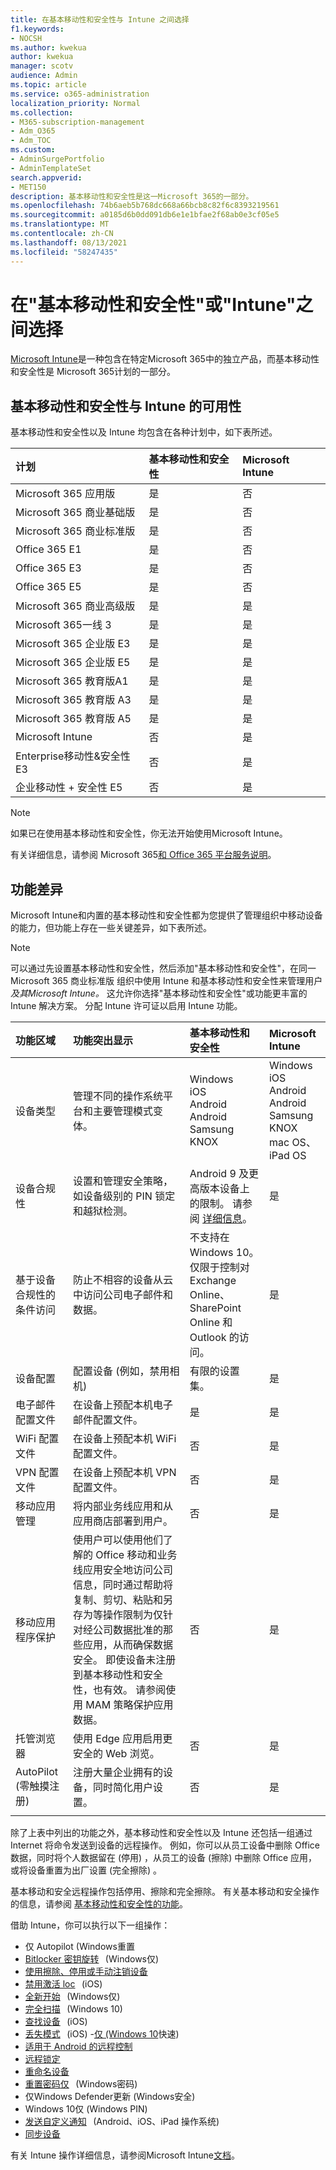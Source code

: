 ```yaml
---
title: 在基本移动性和安全性与 Intune 之间选择
f1.keywords:
- NOCSH
ms.author: kwekua
author: kwekua
manager: scotv
audience: Admin
ms.topic: article
ms.service: o365-administration
localization_priority: Normal
ms.collection:
- M365-subscription-management
- Adm_O365
- Adm_TOC
ms.custom:
- AdminSurgePortfolio
- AdminTemplateSet
search.appverid:
- MET150
description: 基本移动性和安全性是这一Microsoft 365的一部分。
ms.openlocfilehash: 74b6aeb5b768dc668a66bcb8c82f6c8393219561
ms.sourcegitcommit: a0185d6b0dd091db6e1e1bfae2f68ab0e3cf05e5
ms.translationtype: MT
ms.contentlocale: zh-CN
ms.lasthandoff: 08/13/2021
ms.locfileid: "58247435"
---
```

# <a name="choose-between-basic-mobility-and-security-or-intune"></a>在"基本移动性和安全性"或"Intune"之间选择

[Microsoft Intune](/mem/intune/)是一种包含在特定Microsoft 365中的独立产品，而基本移动性和安全性是 Microsoft 365计划的一部分。

 ## <a name="availability-of-basic-mobility-and-security-and-intune"></a>基本移动性和安全性与 Intune 的可用性

基本移动性和安全性以及 Intune 均包含在各种计划中，如下表所述。

| 计划 | 基本移动性和安全性 | Microsoft Intune |
|:-----|:-----|:-----|
|Microsoft 365 应用版|是|否|
|Microsoft 365 商业基础版|是|否|
|Microsoft 365 商业标准版|是|否|
|Office 365 E1 |是|否|
|Office 365 E3 |是|否|
|Office 365 E5 |是|否|
|Microsoft 365 商业高级版 |是|是|
|Microsoft 365一线 3 |是|是|
|Microsoft 365 企业版 E3 |是|是|
|Microsoft 365 企业版 E5 |是|是|
|Microsoft 365 教育版A1 |是|是|
|Microsoft 365 教育版 A3 |是|是|
|Microsoft 365 教育版 A5 |是|是|
|Microsoft Intune |否|是|
|Enterprise移动性&安全性 E3 |否|是|
|企业移动性 + 安全性 E5 |否|是|

> [!NOTE]
> 如果已在使用基本移动性和安全性，你无法开始使用Microsoft Intune。

 有关详细信息，请参阅 Microsoft 365[和 Office 365 平台服务说明](/office365/servicedescriptions/office-365-platform-service-description/office-365-platform-service-description)。

## <a name="differences-in-capabilities"></a>功能差异

Microsoft Intune和内置的基本移动性和安全性都为您提供了管理组织中移动设备的能力，但功能上存在一些关键差异，如下表所述。

> [!NOTE]
> 可以通过先设置基本移动性和安全性，然后添加"基本移动性和安全性"，在同一 Microsoft 365 商业标准版 组织中使用 Intune 和基本移动性和安全性来管理用户 *及其Microsoft Intune。* 这允许你选择"基本移动性和安全性"或功能更丰富的 Intune 解决方案。 分配 Intune 许可证以启用 Intune 功能。

| 功能区域 | 功能突出显示 | 基本移动性和安全性 | Microsoft Intune |
|:-----|:-----|:-----|:-----|
|设备类型|管理不同的操作系统平台和主要管理模式变体。 |Windows<br/>iOS<br/>Android<br/>Android Samsung KNOX<br/>|Windows<br/>iOS<br/>Android<br/>Android Samsung KNOX<br/>mac OS、iPad OS|
|设备合规性|设置和管理安全策略，如设备级别的 PIN 锁定和越狱检测。 |Android 9 及更高版本设备上的限制。 请参阅 [详细信息](capabilities.md)。 |是|
|基于设备合规性的条件访问 |防止不相容的设备从云中访问公司电子邮件和数据。 |不支持在Windows 10。<br/>仅限于控制对 Exchange Online、SharePoint Online 和 Outlook 的访问。 |是 |
|设备配置  |配置设备 (例如，禁用相机) |有限的设置集。|是|
|电子邮件配置文件  |在设备上预配本机电子邮件配置文件。 |是|是|
|WiFi 配置文件 |在设备上预配本机 WiFi 配置文件。 |否|是|
|VPN 配置文件 |在设备上预配本机 VPN 配置文件。 |否|是|
|移动应用管理  |将内部业务线应用和从应用商店部署到用户。 |否|是|
|移动应用程序保护  |使用户可以使用他们了解的 Office 移动和业务线应用安全地访问公司信息，同时通过帮助将复制、剪切、粘贴和另存为等操作限制为仅针对经公司数据批准的那些应用，从而确保数据安全。 即使设备未注册到基本移动性和安全性，也有效。 请参阅使用 MAM 策略保护应用数据。 |否|是|
|托管浏览器  |使用 Edge 应用启用更安全的 Web 浏览。 |否|是|
|AutoPilot (零触摸注册)  |注册大量企业拥有的设备，同时简化用户设置。 |否|是|
|||

除了上表中列出的功能之外，基本移动性和安全性以及 Intune 还包括一组通过 Internet 将命令发送到设备的远程操作。 例如，你可以从员工设备中删除 Office 数据，同时将个人数据留在 (停用) ，从员工的设备 (擦除) 中删除 Office 应用，或将设备重置为出厂设置 (完全擦除) 。

基本移动和安全远程操作包括停用、擦除和完全擦除。 有关基本移动和安全操作的信息，请参阅 [基本移动性和安全性的功能](capabilities.md)。

借助 Intune，你可以执行以下一组操作：

-   仅 Autopilot (Windows重置
-  [Bitlocker 密钥旋转](/mem/intune/protect/encrypt-devices#rotate-bitlocker-recovery-keys)   (Windows仅) 
-  [使用擦除、停用或手动注销设备](/mem/intune/remote-actions/devices-wipe#delete-devices-from-the-intune-portal)
-  [禁用激活 loc](/mem/intune/remote-actions/device-activation-lock-disable)   (iOS) 
-  [全新开始](/mem/intune/remote-actions/device-fresh-start)   (Windows仅) 
- [完全扫描](/mem/intune/configuration/device-restrictions-windows-10#microsoft-defender-antivirus)   (Windows 10) 
- [查找设备](/mem/intune/remote-actions/device-locate)   (iOS) 
- [丢失模式](/mem/intune/remote-actions/device-lost-mode)   (iOS) -[仅 (Windows 10](/mem/intune/configuration/device-restrictions-windows-10#microsoft-defender-antivirus)快速) 
- [适用于 Android 的远程控制](/mem/intune/remote-actions/teamviewer-support)
- [远程锁定](/mem/intune/remote-actions/device-remote-lock)
- [重命名设备](/mem/intune/remote-actions/device-rename)
-  [重置密码](/mem/intune/remote-actions/device-passcode-reset)[仅](/mem/intune/remote-actions/device-restart)   (Windows密码) 
-  仅Windows Defender更新 (Windows安全) 
-  Windows 10仅 (Windows PIN) 
-  [发送自定义通知](/mem/intune/remote-actions/custom-notifications#send-a-custom-notification-to-a-single-device)   (Android、iOS、iPad 操作系统) 
-  [同步设备](/mem/intune/remote-actions/device-sync)

有关 Intune 操作详细信息，请参阅Microsoft Intune[文档](/mem/intune/)。
